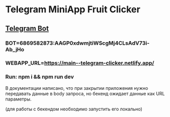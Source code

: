 # Telegram MiniApp Fruit Clicker  

## [Telegram Bot](https://t.me/fruitclicker_Mbot)

### BOT=6869582873:AAGP0xdwmjtiWScgMj4CLsAdV73i-Ab_jHo 
### WEBAPP_URL=https://main--telegram-clicker.netlify.app/

### Run: npm i && npm run dev

В документации написано, что при закрытии приложения нужно передавать данные в body запроса, но бекенд ожидает данные как URL параметры.

(для работы с бекендом необходимо запустить его локально)

